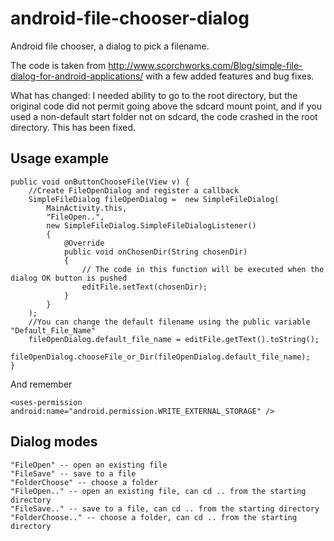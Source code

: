 android-file-chooser-dialog
===========================

Android file chooser, a dialog to pick a filename.

The code is taken from
http://www.scorchworks.com/Blog/simple-file-dialog-for-android-applications/
with a few added features and bug fixes.

What has changed: I needed ability to go to the root directory, but the original code did not permit
going above the sdcard mount point, and if you used a non-default start folder not on sdcard,
the code crashed in the root directory. This has been fixed.

Usage example
-------------

    public void onButtonChooseFile(View v) {
        //Create FileOpenDialog and register a callback
        SimpleFileDialog fileOpenDialog =  new SimpleFileDialog(
            MainActivity.this,
            "FileOpen..",
            new SimpleFileDialog.SimpleFileDialogListener()
            {
                @Override
                public void onChosenDir(String chosenDir) 
                {
                    // The code in this function will be executed when the dialog OK button is pushed
                    editFile.setText(chosenDir);
                }
            }
        );
        //You can change the default filename using the public variable "Default_File_Name"
        fileOpenDialog.default_file_name = editFile.getText().toString();
        fileOpenDialog.chooseFile_or_Dir(fileOpenDialog.default_file_name);
    }

And remember

    <uses-permission android:name="android.permission.WRITE_EXTERNAL_STORAGE" />

Dialog modes
------------

    "FileOpen" -- open an existing file
    "FileSave" -- save to a file
    "FolderChoose" -- choose a folder
    "FileOpen.." -- open an existing file, can cd .. from the starting directory
    "FileSave.." -- save to a file, can cd .. from the starting directory
    "FolderChoose.." -- choose a folder, can cd .. from the starting directory

